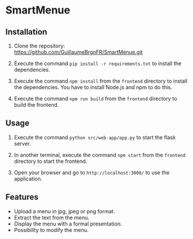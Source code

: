 # SmartMenue

## Installation
1. Clone the repository: https://github.com/GuillaumeBrgnFR/SmartMenue.git

2. Execute the command `pip install -r requirements.txt` to install the dependencies.

3. Execute the command `npm install` from the `frontend` directory to install the dependencies.
You have to install Node.js and npm to do this.

4. Execute the command `npm run build` from the `frontend` directory to build the frontend.


## Usage
1. Execute the command `python src/web-app/app.py` to start the flask server.

2. In another terminal, execute the command `npm start` from the `frontend` directory to start the frontend.

3. Open your browser and go to `http://localhost:3000/` to use the application.


## Features
- Upload a menu in jpg, jpeg or png format.
- Extract the text from the menu.
- Display the menu with a formal presentation.
- Possibility to modify the menu.
